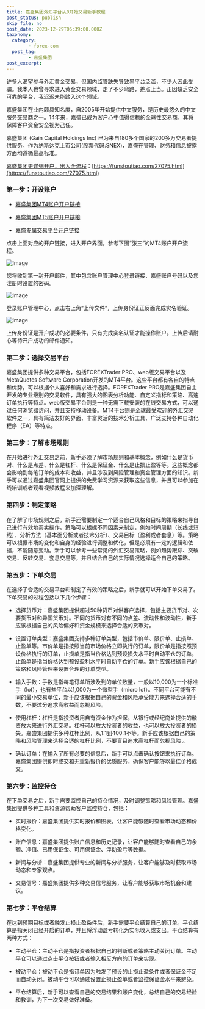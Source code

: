 ```yaml
---
title: 嘉盛集团外汇平台从0开始交易新手教程
post_status: publish
skip_file: no
post_date: 2023-12-29T06:39:00.000Z
taxonomy:
  category:
        - forex-com
  post_tag:
        - 嘉盛集团
post_excerpt: 
---
```

许多人渴望参与外汇黄金交易，但国内监管缺失导致黑平台泛滥，不少人因此受骗。我本人也曾寻求进入黄金交易领域，走了不少弯路，差点上当。正因缺乏安全可靠的平台，我迟迟未能踏入这个领域。

嘉盛集团在业内颇具知名度，自2005年开始提供中文服务，是历史最悠久的中文服务交易商之一。14年来，嘉盛已成为客户心中值得信赖的全球性交易商，其将保障客户资金安全视为己任。

嘉盛集团 (Gain Capital Holdings Inc) 已为来自180多个国家的200多万交易者提供服务。作为纳斯达克上市公司(股票代码:SNEX)，嘉盛在管理、财务和信息披露方面均遵循最高标准。

[嘉盛集团更详细开户，出入金流程](https://funstoutiao.com/27075.html)：[https://funstoutiao.com/27075.html](https://funstoutiao.com/27075.html)

### 第一步：开设账户

* [嘉盛集团MT4账户开户链接](https://s.ssgg.net/jsmt4)

* [嘉盛集团MT5账户开户链接](https://s.ssgg.net/jsmt5)

* [嘉盛专属交易平台开户链接](https://s.ssgg.net/js)

点击上面对应的开户链接，进入开户界面，参考下图“张三”的MT4账户开户流程。

![Image](https://prod-files-secure.s3.us-west-2.amazonaws.com/39ed1227-6d7d-4570-be36-9ccd4a2c4241/7a167aea-686b-400d-af59-4e18eb607a40/640.png?X-Amz-Algorithm=AWS4-HMAC-SHA256&X-Amz-Content-Sha256=UNSIGNED-PAYLOAD&X-Amz-Credential=ASIAZI2LB466WVDKQ572%2F20251012%2Fus-west-2%2Fs3%2Faws4_request&X-Amz-Date=20251012T101309Z&X-Amz-Expires=3600&X-Amz-Security-Token=IQoJb3JpZ2luX2VjEIL%2F%2F%2F%2F%2F%2F%2F%2F%2F%2FwEaCXVzLXdlc3QtMiJHMEUCIG1GPVO3zoKOy6wGJjbeT%2FaS%2Fyu3jmxla%2F5P8VEyNtCoAiEA6fxeU2%2BFFZHYHseHRG7V6u21MQmEO3qaZymVSUvWXYwq%2FwMIKxAAGgw2Mzc0MjMxODM4MDUiDMXerX%2Fy23rW3EEKWCrcAyLXCTNUt8R6do4C9REJFMZ8w5%2BtOVp8FC2TWrz%2BMYhjZQwrSrUcIt%2Fj0JcAzF6bAHKJnhp3g%2BnUEHg6WPLy1xWU3uJqN5BzC66E3PGmKsHBqch1SSAjvdbgBGni8mVFLs%2FaCX3RQxVBro1LtLntyzCeukAeu%2BHnhwlelUHuNnUZlDYQBZ%2Fn%2BGgRl4Q4ZuMbf8WnHQLNXNeDrw5FArCIfuke7Aj%2FRxwV4MNyfUsQkkl7gYH6X7yiEqO%2BGT8pROJ8JEUAQzs0MXms6heOoBLQpYG2lGeJst%2B%2FsedRSu1nN9LCvRa%2BVFZ5KKjK8nFjhXPHoSPRQBEFdQSis2p3%2Be3s%2BKtgaVRApNayz9ly6PS98e7c7Xlt29EMV5L5WWXkYkxQ9hctZ5%2FLWFqJ8ACRjmgdXvx68beHm3bhhc%2FvZgIQ4Zd5PU0KzyVenX8ptWtTjdi5InJU%2FxbxIThG51NCInY%2BUP2Try5x%2ByfQuL5EmxoT%2BfJWPpaxHlQbYgWYGLtKK8CZ67rvL4bGLvhanxHkyu2pWMUzvUAI5VqjLfv5lvnatlONQ%2BimDxv9SCqU%2FYlxVnCVj3UleZM9EqX6jXplsvl%2FhILSZeIeRQhFkCNWLeIOGdkXuow%2F06kGYxjLmnGVMJfrrccGOqUBJaon3zaXi7Yjk6tNWrTgufccRZ7LtUm8POqSZXMuxWdNAkCVVqWaD6B36%2FbZnAN7E8SX8Iliq5hBW6Cq5dXmcEX6K2XG84EYOP4KudpXnbNDjWs2E%2FKbbcgwZBkoW0AOMEmSeycRmbojxlrKUqbQNN7AFVmhCBTMF9l%2FtqNXvbTMBHF7EH5HuiV5Y8ncBHaWhpA%2BaofnUPBzJwWaeieYG0QwKvk1&X-Amz-Signature=51c0779d6dd0bb31dfc6f6aab9f9f1aae1482ba3a8afb143fd4d633dca7aba6c&X-Amz-SignedHeaders=host&x-amz-checksum-mode=ENABLED&x-id=GetObject)

您将收到第一封开户邮件，其中包含账户管理中心登录链接、嘉盛账户号码以及您注册时设置的密码。

![Image](https://prod-files-secure.s3.us-west-2.amazonaws.com/39ed1227-6d7d-4570-be36-9ccd4a2c4241/eaa1c6b3-2877-4284-a0e1-530e222c27fb/image.png?X-Amz-Algorithm=AWS4-HMAC-SHA256&X-Amz-Content-Sha256=UNSIGNED-PAYLOAD&X-Amz-Credential=ASIAZI2LB466WVDKQ572%2F20251012%2Fus-west-2%2Fs3%2Faws4_request&X-Amz-Date=20251012T101309Z&X-Amz-Expires=3600&X-Amz-Security-Token=IQoJb3JpZ2luX2VjEIL%2F%2F%2F%2F%2F%2F%2F%2F%2F%2FwEaCXVzLXdlc3QtMiJHMEUCIG1GPVO3zoKOy6wGJjbeT%2FaS%2Fyu3jmxla%2F5P8VEyNtCoAiEA6fxeU2%2BFFZHYHseHRG7V6u21MQmEO3qaZymVSUvWXYwq%2FwMIKxAAGgw2Mzc0MjMxODM4MDUiDMXerX%2Fy23rW3EEKWCrcAyLXCTNUt8R6do4C9REJFMZ8w5%2BtOVp8FC2TWrz%2BMYhjZQwrSrUcIt%2Fj0JcAzF6bAHKJnhp3g%2BnUEHg6WPLy1xWU3uJqN5BzC66E3PGmKsHBqch1SSAjvdbgBGni8mVFLs%2FaCX3RQxVBro1LtLntyzCeukAeu%2BHnhwlelUHuNnUZlDYQBZ%2Fn%2BGgRl4Q4ZuMbf8WnHQLNXNeDrw5FArCIfuke7Aj%2FRxwV4MNyfUsQkkl7gYH6X7yiEqO%2BGT8pROJ8JEUAQzs0MXms6heOoBLQpYG2lGeJst%2B%2FsedRSu1nN9LCvRa%2BVFZ5KKjK8nFjhXPHoSPRQBEFdQSis2p3%2Be3s%2BKtgaVRApNayz9ly6PS98e7c7Xlt29EMV5L5WWXkYkxQ9hctZ5%2FLWFqJ8ACRjmgdXvx68beHm3bhhc%2FvZgIQ4Zd5PU0KzyVenX8ptWtTjdi5InJU%2FxbxIThG51NCInY%2BUP2Try5x%2ByfQuL5EmxoT%2BfJWPpaxHlQbYgWYGLtKK8CZ67rvL4bGLvhanxHkyu2pWMUzvUAI5VqjLfv5lvnatlONQ%2BimDxv9SCqU%2FYlxVnCVj3UleZM9EqX6jXplsvl%2FhILSZeIeRQhFkCNWLeIOGdkXuow%2F06kGYxjLmnGVMJfrrccGOqUBJaon3zaXi7Yjk6tNWrTgufccRZ7LtUm8POqSZXMuxWdNAkCVVqWaD6B36%2FbZnAN7E8SX8Iliq5hBW6Cq5dXmcEX6K2XG84EYOP4KudpXnbNDjWs2E%2FKbbcgwZBkoW0AOMEmSeycRmbojxlrKUqbQNN7AFVmhCBTMF9l%2FtqNXvbTMBHF7EH5HuiV5Y8ncBHaWhpA%2BaofnUPBzJwWaeieYG0QwKvk1&X-Amz-Signature=b3c1e28328422b0583b924401d695af5073cc4bb7826cd526f5afa09287918f5&X-Amz-SignedHeaders=host&x-amz-checksum-mode=ENABLED&x-id=GetObject)

登录账户管理中心，点击右上角“上传文件”，上传身份证正反面完成实名验证。

![Image](https://prod-files-secure.s3.us-west-2.amazonaws.com/39ed1227-6d7d-4570-be36-9ccd4a2c4241/54090639-09fc-46b4-a135-e0289f707147/image.png?X-Amz-Algorithm=AWS4-HMAC-SHA256&X-Amz-Content-Sha256=UNSIGNED-PAYLOAD&X-Amz-Credential=ASIAZI2LB466WVDKQ572%2F20251012%2Fus-west-2%2Fs3%2Faws4_request&X-Amz-Date=20251012T101309Z&X-Amz-Expires=3600&X-Amz-Security-Token=IQoJb3JpZ2luX2VjEIL%2F%2F%2F%2F%2F%2F%2F%2F%2F%2FwEaCXVzLXdlc3QtMiJHMEUCIG1GPVO3zoKOy6wGJjbeT%2FaS%2Fyu3jmxla%2F5P8VEyNtCoAiEA6fxeU2%2BFFZHYHseHRG7V6u21MQmEO3qaZymVSUvWXYwq%2FwMIKxAAGgw2Mzc0MjMxODM4MDUiDMXerX%2Fy23rW3EEKWCrcAyLXCTNUt8R6do4C9REJFMZ8w5%2BtOVp8FC2TWrz%2BMYhjZQwrSrUcIt%2Fj0JcAzF6bAHKJnhp3g%2BnUEHg6WPLy1xWU3uJqN5BzC66E3PGmKsHBqch1SSAjvdbgBGni8mVFLs%2FaCX3RQxVBro1LtLntyzCeukAeu%2BHnhwlelUHuNnUZlDYQBZ%2Fn%2BGgRl4Q4ZuMbf8WnHQLNXNeDrw5FArCIfuke7Aj%2FRxwV4MNyfUsQkkl7gYH6X7yiEqO%2BGT8pROJ8JEUAQzs0MXms6heOoBLQpYG2lGeJst%2B%2FsedRSu1nN9LCvRa%2BVFZ5KKjK8nFjhXPHoSPRQBEFdQSis2p3%2Be3s%2BKtgaVRApNayz9ly6PS98e7c7Xlt29EMV5L5WWXkYkxQ9hctZ5%2FLWFqJ8ACRjmgdXvx68beHm3bhhc%2FvZgIQ4Zd5PU0KzyVenX8ptWtTjdi5InJU%2FxbxIThG51NCInY%2BUP2Try5x%2ByfQuL5EmxoT%2BfJWPpaxHlQbYgWYGLtKK8CZ67rvL4bGLvhanxHkyu2pWMUzvUAI5VqjLfv5lvnatlONQ%2BimDxv9SCqU%2FYlxVnCVj3UleZM9EqX6jXplsvl%2FhILSZeIeRQhFkCNWLeIOGdkXuow%2F06kGYxjLmnGVMJfrrccGOqUBJaon3zaXi7Yjk6tNWrTgufccRZ7LtUm8POqSZXMuxWdNAkCVVqWaD6B36%2FbZnAN7E8SX8Iliq5hBW6Cq5dXmcEX6K2XG84EYOP4KudpXnbNDjWs2E%2FKbbcgwZBkoW0AOMEmSeycRmbojxlrKUqbQNN7AFVmhCBTMF9l%2FtqNXvbTMBHF7EH5HuiV5Y8ncBHaWhpA%2BaofnUPBzJwWaeieYG0QwKvk1&X-Amz-Signature=9d44c0cb1e366416a555326189ca03482c248071c0c8561bac1f64868aff3bf4&X-Amz-SignedHeaders=host&x-amz-checksum-mode=ENABLED&x-id=GetObject)

上传身份证是开户成功的必要条件，只有完成实名认证才能操作账户。上传后请耐心等待开户成功的邮件通知。

### 第二步：选择交易平台

嘉盛集团提供多种交易平台，包括FOREXTrader PRO、web版交易平台以及MetaQuotes Software Corporation开发的MT4平台。这些平台都有各自的特点和优势，可以根据个人喜好和需求进行选择。FOREXTrader PRO是嘉盛集团自主开发的专业级别的交易软件，具有强大的图表分析功能、自定义指标和策略、高速订单执行等特点。web版交易平台则是一种无需下载安装的在线交易方式，可以通过任何浏览器访问，并且支持移动设备。MT4平台则是全球最受欢迎的外汇交易软件之一，具有简洁友好的界面、丰富灵活的技术分析工具、广泛支持各种自动化程序（EA）等特点。

### 第三步：了解市场规则

在开始进行外汇交易之前，新手必须了解市场规则和基本概念，例如什么是货币对、什么是点差、什么是杠杆、什么是保证金、什么是止损止盈等等。这些概念都会影响到每笔订单的成本和收益，并且涉及到风险管理和资金管理方面的知识。新手可以通过嘉盛集团官网上提供的免费学习资源来获取这些信息，并且可以参加在线培训或者观看视频教程来加深理解。

### 第四步：制定策略

在了解了市场规则之后，新手还需要制定一个适合自己风格和目标的策略来指导自己进行有效地买卖操作。策略可以根据不同因素来制定，例如时间周期（长线或短线）、分析方法（基本面分析或者技术分析）、交易目标（盈利或者套息）等。策略可以根据市场的变化和自身的经验进行调整和优化，但是必须有一定的逻辑和依据，不能随意变动。新手可以参考一些常见的外汇交易策略，例如趋势跟踪、突破交易、反转交易、套息交易等，并且结合自己的实际情况选择适合自己的策略。

### 第五步：下单交易

在选择了合适的交易平台和制定了有效的策略之后，新手就可以开始下单交易了。下单交易的过程包括以下几个步骤：

* 选择货币对：嘉盛集团提供超过50种货币对供客户选择，包括主要货币对、次要货币对和异国货币对。不同的货币对有不同的点差、流动性和波动性，新手应该根据自己的风险偏好和资金规模来选择合适的货币对。

* 设置订单类型：嘉盛集团支持多种订单类型，包括市价单、限价单、止损单、止盈单等。市价单是指按照当前市场价格立即执行的订单，限价单是指按照预设价格执行的订单，止损单是指当价格达到预设损失水平时自动平仓的订单，止盈单是指当价格达到预设盈利水平时自动平仓的订单。新手应该根据自己的策略和风险管理来设置合理的订单类型。

* 输入手数：手数是指每笔订单所涉及到的单位数量，一般以10,000为一个标准手（lot），也有些平台以1,000为一个微型手（micro lot）。不同平台可能有不同的最小交易单位，新手应该根据自己的资金和风险承受能力来选择合适的手数，不要过分追求高收益而忽视风险。

* 使用杠杆：杠杆是指投资者用自有资金作为担保，从银行或经纪商处提供的融资放大来进行外汇交易。杠杆可以放大投资者的收益，也可以放大投资者的损失。嘉盛集团提供多种杠杆比例，从1:1到400:1不等。新手应该根据自己的策略和风险管理来选择合适的杠杆比例，不要盲目追求高杠杆而忽视风险 。

* 确认订单：在输入了所有必要的信息后，新手可以点击确认按钮来执行订单。嘉盛集团提供即时成交和无重新报价的优质服务，确保客户能够以最佳价格成交。

### 第六步：监控持仓

在下单交易之后，新手需要监控自己的持仓情况，及时调整策略和风险管理。嘉盛集团提供多种工具和资源帮助客户监控持仓，包括：

* 实时报价：嘉盛集团提供实时报价和图表，让客户能够随时查看市场动态和价格变化。

* 账户信息：嘉盛集团提供账户信息和历史记录，让客户能够随时查看自己的余额、净值、已用保证金、可用保证金、浮动盈亏等数据。

* 新闻与分析：嘉盛集团提供专业的新闻与分析服务，让客户能够及时获取市场动态和专家观点。

* 交易信号：嘉盛集团提供多种交易信号服务，让客户能够获取市场机会和建议。

### 第七步：平仓结算

在达到预期目标或者触发止损止盈条件后，新手需要平仓结算自己的订单。平仓结算是指关闭已经开启的订单，并且将浮动盈亏转化为实际收入或支出。平仓结算有两种方式：

* 主动平仓：主动平仓是指投资者根据自己的判断或者策略主动关闭订单。主动平仓可以通过点击平仓按钮或者输入相反方向的订单来实现。

* 被动平仓：被动平仓是指订单因为触发了预设的止损止盈条件或者保证金不足而自动关闭。被动平仓可以通过设置止损止盈单或者监控保证金水平来避免。

* 平仓结算后，新手可以查看自己的交易结果和账户变化，总结自己的交易经验和教训，为下一次交易做好准备。